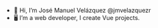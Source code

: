 - 👋 Hi, I’m José Manuel Velázquez @jmvelazquezr
- 🖥️ I’m a web developer, I create Vue projects.

<!---
jmvelazquezr/jmvelazquezr is a ✨ special ✨ repository because its `README.md` (this file) appears on your GitHub profile.
You can click the Preview link to take a look at your changes.
--->
